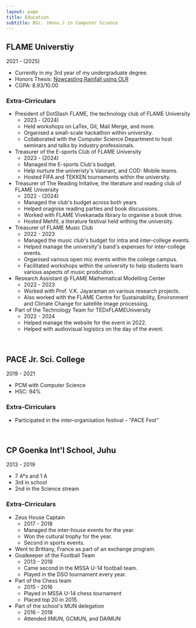 ```yaml
---
layout: page
title: Education
subtitle: BSc. (Hons.) in Computer Science
---
```



## FLAME Universtiy
2021 - (2025)
- Currently in my 3rd year of my undergraduate degree.
- Honors Thesis: [Nowcasting Rainfall using OLR](https://jeetsh4h.github.io/2024-01-21-nowacasting-rainfall-using-olr/)
- CGPA: 8.93/10.00

### Extra-Cirriculars
- President of DotSlash FLAME, the technology club of FLAME University
    - 2023 - (2024)
    - Held workshops on LaTex, Git, Mail Merge, and more.
    - Organised a small-scale hackathon within university.
    - Collaborated with the Computer Science Department to host seminars and talks by industry professionals.
- Treasurer of the E-sports Club of FLAME University
    - 2023 - (2024)
    - Managed the E-sports Club's budget.
    - Help nurture the univeristy's Valorant, and COD: Mobile teams.
    - Hosted FIFA and TEKKEN tournaments within the university.
- Treasurer of The Reading Initative, the literature and reading club of FLAME University
    - 2022 - (2024)
    - Managed the club's budget across both years
    - Helped oragnise reading parties and book discussions.
    - Worked with FLAME Vivekanada library to organise a book drive.
    - Hosted Mehfil, a literature festival held withing the university.
- Treasurer of FLAME Music Club
    - 2022 - 2023
    - Managed the music club's budget for intra and inter-college events.
    - Helped manage the university's band's expenses for inter-college events.
    - Organised various open mic events within the college campus.
    - Facilitated workshops within the university to help students learn various aspects of music prodcution.
- Research Assistant @ FLAME Mathematical Modelling Center
    - 2022 - 2023
    - Worked with Prof. V.K. Jayaraman on various research projects.
    - Also worked with the FLAME Centre for Sustainability, Environment and Climate Change for satellite image processing.
- Part of the Technology Team for TEDxFLAMEUniversity
    - 2022 - 2024
    - Helped manage the website for the event in 2022.
    - Helped with audiovisual logistics on the day of the event.

<br>

## PACE Jr. Sci. College
2019 - 2021
- PCM with Computer Science
- HSC: 94%

### Extra-Cirriculars
- Participated in the inter-organisation festival - "PACE Fest"

<br>

## CP Goenka Int'l School, Juhu
2013 - 2019
- 7 A*s and 1 A
- 3rd in school
- 2nd in the Science stream

### Extra-Cirriculars
- Zeus House Captain
    - 2017 - 2018
    - Managed the inter-house events for the year.
    - Won the cultural trophy for the year.
    - Second in sports events.
- Went to Brittany, France as part of an exchange program.
- Goalkeeper of the Football Team
    - 2013 - 2018
    - Came second in the MSSA U-14 football team.
    - Played in the DSO tournament every year.
- Part of the Chess team
    - 2015 - 2016
    - Played in MSSA U-14 chess tournament
    - Placed top 20 in 2015.
- Part of the school's MUN delegation
    - 2016 - 2018
    - Attended IIMUN, GCMUN, and DAIMUN

